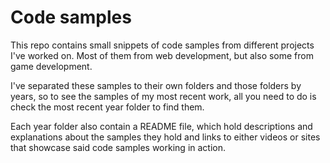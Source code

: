 # Code samples

This repo contains small snippets of code samples from different projects I've worked on. Most of them from web development, but also some from game development.

I've separated these samples to their own folders and those folders by years, so to see the samples of my most recent work, all you need to do is check the most recent year folder to find them.

Each year folder also contain a README file, which hold descriptions and explanations about the samples they hold and links to either videos or sites that showcase said code samples working in action.

